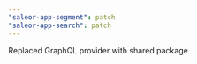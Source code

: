 ```yaml
---
"saleor-app-segment": patch
"saleor-app-search": patch
---
```


Replaced GraphQL provider with shared package
